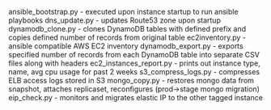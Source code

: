 ansible_bootstrap.py - executed upon instance startup to run ansible playbooks
dns_update.py - updates Route53 zone upon startup
dynamodb_clone.py - clones DynamoDB tables with defined prefix and copies defined number of records from original table
ec2inventory.py - ansible compatible AWS EC2 inventory
dynamodb_export.py - exports specified number of records from each DynamoDB table into separate CSV files along with headers
ec2_instances_report.py - prints out instance type, name, avg cpu usage for past 2 weeks
s3_compress_logs.py - compresses ELB access logs stored in S3
mongo_copy.py - restores mongo data from snapshot, attaches replicaset, reconfigures (prod->stage mongo migration)
eip_check.py - monitors and migrates elastic IP to the other tagged instance
